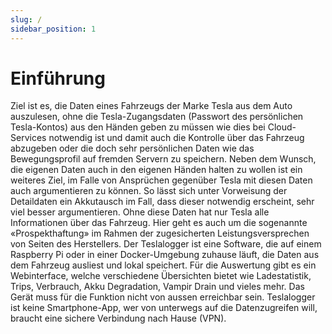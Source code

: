 ```yaml
---
slug: /
sidebar_position: 1
---
```

# Einführung

Ziel ist es, die Daten eines Fahrzeugs der Marke Tesla aus dem Auto auszulesen, ohne die Tesla-Zugangsdaten (Passwort des persönlichen Tesla-Kontos) aus den Händen geben zu müssen wie dies bei Cloud-Services notwendig ist und damit auch die Kontrolle über das Fahrzeug abzugeben oder die doch sehr persönlichen Daten wie das Bewegungsprofil auf fremden Servern zu speichern.
Neben dem Wunsch, die eigenen Daten auch in den eigenen Händen halten zu wollen ist ein weiteres Ziel, im Falle von Ansprüchen gegenüber Tesla mit diesen Daten auch argumentieren zu können. So lässt sich unter Vorweisung der Detaildaten ein Akkutausch im Fall, dass dieser notwendig erscheint, sehr viel besser argumentieren. Ohne diese Daten hat nur Tesla alle Informationen über das Fahrzeug. Hier geht es auch um die sogenannte «Prospekthaftung» im Rahmen der zugesicherten Leistungsversprechen von Seiten des Herstellers.
Der Teslalogger ist eine Software, die auf einem Raspberry Pi oder in einer Docker-Umgebung zuhause läuft, die Daten aus dem Fahrzeug ausliest und lokal speichert. Für die Auswertung gibt es ein Webinterface, welche verschiedene Übersichten bietet wie Ladestatistik, Trips, Verbrauch, Akku Degradation, Vampir Drain und vieles mehr. Das Gerät muss für die Funktion nicht von aussen erreichbar sein. Teslalogger ist keine Smartphone-App, wer von unterwegs auf die Datenzugreifen will, braucht eine sichere Verbindung nach Hause (VPN).